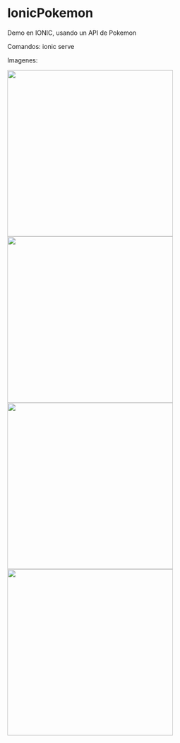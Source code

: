 # IonicPokemon

Demo en IONIC, usando un API de Pokemon

Comandos:
ionic serve

Imagenes:



<img src="https://github.com/Kendall2106/IonicPokemon/assets/83435540/aa85b2b4-6fd7-41f0-a0ca-c006918d1567" width="375">
<img src="https://github.com/Kendall2106/IonicPokemon/assets/83435540/6747e60b-8941-4bb0-8276-c1314199a4dd" width="375">
<img src="https://github.com/Kendall2106/IonicPokemon/assets/83435540/967e1b6e-97e6-4c1d-9794-b07daf60765b" width="375">
<img src="https://github.com/Kendall2106/IonicPokemon/assets/83435540/3fad9639-3186-4086-9ae1-0fc6721d310e" width="375">
